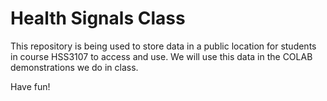 # Health Signals Class
This repository is being used to store data in a public location for students in course 
HSS3107 to access and use. We will use this data in the COLAB demonstrations we do in class.

Have fun!